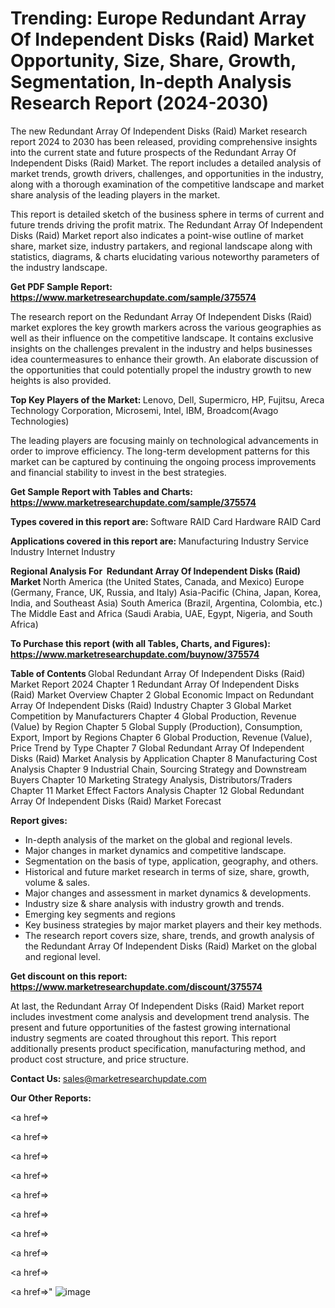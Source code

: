 # Trending: Europe Redundant Array Of Independent Disks (Raid) Market Opportunity, Size, Share, Growth, Segmentation, In-depth Analysis Research Report (2024-2030)

The new Redundant Array Of Independent Disks (Raid) Market research report 2024 to 2030 has been released, providing comprehensive insights into the current state and future prospects of the Redundant Array Of Independent Disks (Raid) Market. The report includes a detailed analysis of market trends, growth drivers, challenges, and opportunities in the industry, along with a thorough examination of the competitive landscape and market share analysis of the leading players in the market.

This report is detailed sketch of the business sphere in terms of current and future trends driving the profit matrix. The Redundant Array Of Independent Disks (Raid) Market report also indicates a point-wise outline of market share, market size, industry partakers, and regional landscape along with statistics, diagrams, &amp; charts elucidating various noteworthy parameters of the industry landscape.

<strong><b>Get PDF Sample Report: <a href=https://www.marketresearchupdate.com/sample/375574>https://www.marketresearchupdate.com/sample/375574</a></b></strong>

The research report on the Redundant Array Of Independent Disks (Raid) market explores the key growth markers across the various geographies as well as their influence on the competitive landscape. It contains exclusive insights on the challenges prevalent in the industry and helps businesses idea countermeasures to enhance their growth. An elaborate discussion of the opportunities that could potentially propel the industry growth to new heights is also provided.

<strong><b>Top Key Players of the Market:
</b></strong>Lenovo, Dell, Supermicro, HP, Fujitsu, Areca Technology Corporation, Microsemi, Intel, IBM, Broadcom(Avago Technologies)<strong><b>
</b></strong>

The leading players are focusing mainly on technological advancements in order to improve efficiency. The long-term development patterns for this market can be captured by continuing the ongoing process improvements and financial stability to invest in the best strategies.

<strong><b>Get Sample Report with Tables and Charts: <a href=https://www.marketresearchupdate.com/sample/375574>https://www.marketresearchupdate.com/sample/375574</a></b></strong>

<strong><b>Types covered in this report are:
</b></strong>Software RAID Card
Hardware RAID Card<strong><b>
</b></strong>

<strong><b>Applications covered in this report are:
</b></strong>Manufacturing Industry
Service Industry
Internet Industry<strong><b>
</b></strong>

<strong><b>Regional Analysis For  Redundant Array Of Independent Disks (Raid) Market</b></strong><strong><b>
</b></strong>North America (the United States, Canada, and Mexico)
Europe (Germany, France, UK, Russia, and Italy)
Asia-Pacific (China, Japan, Korea, India, and Southeast Asia)
South America (Brazil, Argentina, Colombia, etc.)
The Middle East and Africa (Saudi Arabia, UAE, Egypt, Nigeria, and South Africa)

<strong><b>To Purchase this report (with all Tables, Charts, and Figures): <a href=https://www.marketresearchupdate.com/buynow/375574>https://www.marketresearchupdate.com/buynow/375574</a></b></strong>

<strong><b>Table of Contents</b></strong><strong><b>
</b></strong>Global Redundant Array Of Independent Disks (Raid) Market Report 2024
Chapter 1 Redundant Array Of Independent Disks (Raid) Market Overview
Chapter 2 Global Economic Impact on Redundant Array Of Independent Disks (Raid) Industry
Chapter 3 Global Market Competition by Manufacturers
Chapter 4 Global Production, Revenue (Value) by Region
Chapter 5 Global Supply (Production), Consumption, Export, Import by Regions
Chapter 6 Global Production, Revenue (Value), Price Trend by Type
Chapter 7 Global Redundant Array Of Independent Disks (Raid) Market Analysis by Application
Chapter 8 Manufacturing Cost Analysis
Chapter 9 Industrial Chain, Sourcing Strategy and Downstream Buyers
Chapter 10 Marketing Strategy Analysis, Distributors/Traders
Chapter 11 Market Effect Factors Analysis
Chapter 12 Global Redundant Array Of Independent Disks (Raid) Market Forecast

<strong><b>Report gives:</b></strong>

- In-depth analysis of the market on the global and regional levels.
- Major changes in market dynamics and competitive landscape.
- Segmentation on the basis of type, application, geography, and others.
- Historical and future market research in terms of size, share, growth, volume &amp; sales.
- Major changes and assessment in market dynamics &amp; developments.
- Industry size &amp; share analysis with industry growth and trends.
- Emerging key segments and regions
- Key business strategies by major market players and their key methods.
- The research report covers size, share, trends, and growth analysis of the Redundant Array Of Independent Disks (Raid) Market on the global and regional level.

<strong><b>Get discount on this report: <a href=https://www.marketresearchupdate.com/discount/375574>https://www.marketresearchupdate.com/discount/375574</a></b></strong>

At last, the Redundant Array Of Independent Disks (Raid) Market report includes investment come analysis and development trend analysis. The present and future opportunities of the fastest growing international industry segments are coated throughout this report. This report additionally presents product specification, manufacturing method, and product cost structure, and price structure.

<strong><b>Contact Us:
</b></strong>sales@marketresearchupdate.com

<strong>Our Other Reports:</strong>

<a href=></a>

<a href=></a>

<a href=></a>

<a href=></a>

<a href=></a>

<a href=></a>

<a href=></a>

<a href=></a>

<a href=></a>

<a href=></a>"
![image](https://github.com/Gayatrikarjule/Market-Analysis-360/assets/97346546/e69bc411-24f8-4ea9-9f7e-766c9ea75bc5)
